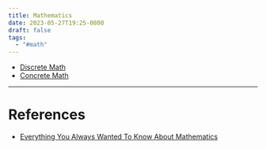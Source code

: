 ```yaml
---
title: Mathematics
date: 2023-05-27T19:25-0800
draft: false
tags:
  - "#math"
---
```

- [Discrete Math](/notes/math/discrete-math)
- [Concrete Math](/notes/)


---
# References

- [Everything You Always Wanted To Know About Mathematics](https://www.math.cmu.edu/~jmackey/151_128/bws_book.pdf)
